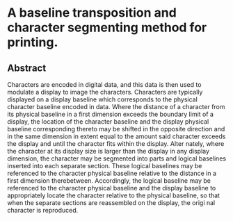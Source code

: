 # A baseline transposition and character segmenting method for printing.

## Abstract
Characters are encoded in digital data, and this data is then used to modulate a display to image the characters. Characters are typically displayed on a display baseline which corresponds to the physical character baseline encoded in data. Where the distance of a character from its physical baseline in a first dimension exceeds the boundary limit of a display, the location of the character baseline and the display physical baseline corresponding thereto may be shifted in the opposite direction and in the same dimension in extent equal to the amount said character exceeds the display and until the character fits within the display. Alter nately, where the character at its display size is larger than the display in any display dimension, the character may be segmented into parts and logical baselines inserted into each separate section. These logical baselines may be referenced to the character physical baseline relative to the distance in a first dimension therebetween. Accordingly, the logical baseline may be referenced to the character physical baseline and the display baseline to appropriately locate the character relative to the physical baseline, so that when the separate sections are reassembled on the display, the origi nal character is reproduced.